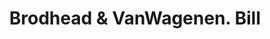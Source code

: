---
doi: 10.7916/D8T16FT7
date_other: '1900'
date_other_textual: 1900-1909
form: printed ephemera
genre:
- Invoices
name:
- Brodhead & VanWagenen
object_in_context_url: https://biggert.cul.columbia.edu/items/view/ave_biggert_01679
subject_hierarchical_geographic:
- Rondout, New York, United States
subject_name:
- Brodhead & VanWagenen
title: Brodhead & VanWagenen. Bill
sort_title: Brodhead & VanWagenen. Bill
call_number: ave_biggert_01679
coordinates:
- 41.92055555555555,-73.985
pid: ave_biggert_01679
identifiers: ave_biggert_01679
thumbnail: https://derivativo-2.library.columbia.edu/iiif/2/ldpd:490749/full/!256,256/0/native.jpg
permalink: "/items/ave_biggert_01679/"
layout: iiif-image-page
---
